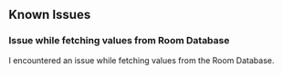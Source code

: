 ## Known Issues

### Issue while fetching values from Room Database
I encountered an issue while fetching values from the Room Database.

